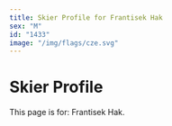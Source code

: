 ```yaml
---
title: Skier Profile for Frantisek Hak
sex: "M"
id: "1433"
image: "/img/flags/cze.svg" 
---
```


# Skier Profile

This page is for: Frantisek Hak.
    